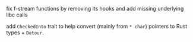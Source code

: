fix f-stream functions by removing its hooks and add missing underlying libc calls

add `CheckedInto` trait to help convert (mainly from `* char`) pointers to Rust types + `Detour`.
